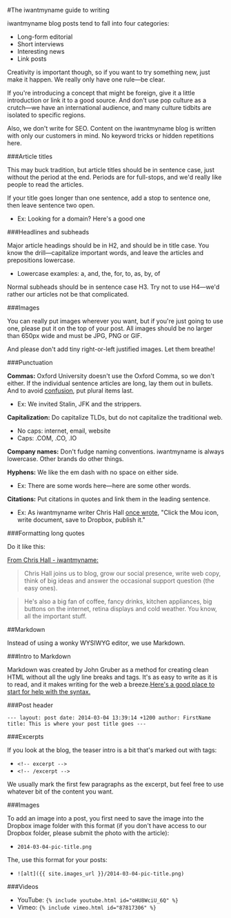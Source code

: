 #The iwantmyname guide to writing

iwantmyname blog posts tend to fall into four categories:

+ Long-form editorial
+ Short interviews
+ Interesting news
+ Link posts

Creativity is important though, so if you want to try something new, just make it happen. We really only have one rule—be clear. 

If you're introducing a concept that might be foreign, give it a little introduction or link it to a good source. And don't use pop culture as a crutch—we have an international audience, and many culture tidbits are isolated to specific regions.

Also, we don't write for SEO. Content on the iwantmyname blog is written with only our customers in mind. No keyword tricks or hidden repetitions here.

###Article titles

This may buck tradition, but article titles should be in sentence case, just without the period at the end. Periods are for full-stops, and we'd really like people to read the articles. 

If your title goes longer than one sentence, add a stop to sentence one, then leave sentence two open.

+ Ex: Looking for a domain? Here's a good one

###Headlines and subheads

Major article headings should be in H2, and should be in title case. You know the drill—capitalize important words, and leave the articles and prepositions lowercase.

+ Lowercase examples: a, and, the, for, to, as, by, of

Normal subheads should be in sentence case H3. Try not to use H4—we'd rather our articles not be that complicated.

###Images

You can really put images wherever you want, but if you're just going to use one, please put it on the top of your post. All images should be no larger than 650px wide and must be JPG, PNG or GIF.

And please don't add tiny right-or-left justified images. Let them breathe!

###Punctuation

**Commas:** Oxford University doesn't use the Oxford Comma, so we don't either. If the individual sentence articles are long, lay them out in bullets. And to avoid [confusion](http://weknowawesome.com/2011/09/30/the-oxford-comma-strippers-jfk-and-stalin/), put plural items last. 

+ Ex: We invited Stalin, JFK and the strippers.

**Capitalization:** Do capitalize TLDs, but do not capitalize the traditional web.

+ No caps: internet, email, website
+ Caps: .COM, .CO, .IO

**Company names:** Don't fudge naming conventions. iwantmyname is always lowercase. Other brands do other things.

**Hyphens:** We like the em dash with no space on either side.

+ Ex: There are some words here—here are some other words.

**Citations:** Put citations in quotes and link them in the leading sentence.

+ Ex: As iwantmyname writer Chris Hall [once wrote](https://iwantmyname.com/blog/2014/02/thoughts-on-editorially-closing.html), "Click the Mou icon, write document, save to Dropbox, publish it."

###Formatting long quotes

Do it like this:

[From Chris Hall - iwantmyname:](https://iwantmyname.com/blog/2013/09/chris-hall-is-a-writer.html)

>Chris Hall joins us to blog, grow our social presence, write web copy, think of big ideas and answer the occasional support question (the easy ones).

>He's also a big fan of coffee, fancy drinks, kitchen appliances, big buttons on the internet, retina displays and cold weather. You know, all the important stuff.

##Markdown

Instead of using a wonky WYSIWYG editor, we use Markdown.

###Intro to Markdown

Markdown was created by John Gruber as a method for creating clean HTML without all the ugly line breaks and tags. It's as easy to write as it is to read, and it makes writing for the web a breeze.[Here's a good place to start for help with the syntax.](http://daringfireball.net/projects/markdown/)

###Post header

`---
layout: post
date: 2014-03-04 13:39:14 +1200
author: FirstName
title: This is where your post title goes
---`

###Excerpts

If you look at the blog, the teaser intro is a bit that's marked out with tags:

+ `<!-- excerpt -->`
+ `<!-- /excerpt -->`

We usually mark the first few paragraphs as the excerpt, but feel free to use whatever bit of the content you want.

###Images

To add an image into a post, you first need to save the image into the Dropbox image folder with this format (if you don't have access to our Dropbox folder, please submit the photo with the article): 

+ `2014-03-04-pic-title.png`

The, use this format for your posts:

+ `![alt]({{ site.images_url }}/2014-03-04-pic-title.png)`

###Videos

+ YouTube: `{% include youtube.html id="oHU8WciU_6Q" %}`
+ Vimeo: `{% include vimeo.html id="87817306" %}`


